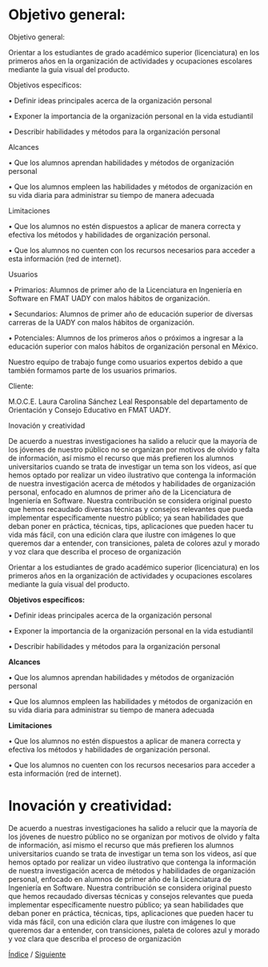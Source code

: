 
# Objetivo general:

Objetivo general:

Orientar a los estudiantes de grado académico superior (licenciatura) en los primeros años en la organización de actividades y ocupaciones escolares mediante la guía visual del producto.

Objetivos específicos:

•	Definir ideas principales acerca de la organización personal

•	Exponer la importancia de la organización personal en la vida estudiantil


•	Describir habilidades y métodos para la organización personal

Alcances

•	Que los alumnos aprendan habilidades y métodos  de organización personal

•	Que los alumnos empleen las habilidades y métodos  de organización en su vida diaria para administrar su tiempo de manera adecuada


Limitaciones

•	Que los alumnos no estén dispuestos a aplicar de manera correcta y efectiva los métodos y habilidades de organización personal.

•	Que los alumnos no cuenten con los recursos necesarios para acceder a esta información (red de internet).


Usuarios

•	Primarios: Alumnos de primer año de la Licenciatura en Ingeniería en Software en FMAT  UADY con malos hábitos de organización.

•	Secundarios: Alumnos de primer año de educación superior de diversas carreras de la UADY con malos hábitos de organización.


•	Potenciales: Alumnos de los primeros años o próximos a ingresar a la educación superior con malos hábitos de organización personal en México.

Nuestro equipo de trabajo funge como usuarios expertos debido a que también formamos parte de los usuarios primarios.

Cliente:

M.O.C.E. Laura 	Carolina Sánchez Leal Responsable del departamento de Orientación y Consejo Educativo en FMAT  UADY.


Inovación y creatividad

De acuerdo a nuestras investigaciones ha salido a relucir que la mayoría de los jóvenes de nuestro público no se organizan por motivos de olvido y falta de información, así mismo el recurso que más prefieren los alumnos universitarios cuando se trata de investigar un tema son los videos, así que hemos optado por realizar un video ilustrativo que contenga la información de nuestra investigación acerca de métodos y habilidades de organización personal, enfocado en alumnos de primer año de la Licenciatura de Ingeniería en Software. Nuestra contribución se considera original puesto que hemos recaudado diversas técnicas y consejos relevantes que pueda implementar específicamente nuestro público; ya sean habilidades que deban poner en práctica, técnicas, tips, aplicaciones que pueden hacer tu vida más fácil, con una edición clara que ilustre con imágenes lo que queremos dar a entender, con transiciones, paleta de colores azul y morado y voz clara que describa el proceso de organización




Orientar a los estudiantes de grado académico superior (licenciatura) en los primeros años en la organización de actividades y ocupaciones escolares mediante la guía visual del producto.

**Objetivos específicos:**

•	Definir ideas principales acerca de la organización personal

•	Exponer la importancia de la organización personal en la vida estudiantil


•	Describir habilidades y métodos para la organización personal

**Alcances**

•	Que los alumnos aprendan habilidades y métodos  de organización personal



•	Que los alumnos empleen las habilidades y métodos  de organización en su vida diaria para administrar su tiempo de manera adecuada


**Limitaciones**


•	Que los alumnos no estén dispuestos a aplicar de manera correcta y efectiva los métodos y habilidades de organización personal.

•	Que los alumnos no cuenten con los recursos necesarios para acceder a esta información (red de internet).


# Inovación y creatividad: #

De acuerdo a nuestras investigaciones ha salido a relucir que la mayoría de los jóvenes de nuestro público no se organizan por motivos de olvido y falta de información, así mismo el recurso que más prefieren los alumnos universitarios cuando se trata de investigar un tema son los videos, así que hemos optado por realizar un video ilustrativo que contenga la información de nuestra investigación acerca de métodos y habilidades de organización personal, enfocado en alumnos de primer año de la Licenciatura de Ingeniería en Software. Nuestra contribución se considera original puesto que hemos recaudado diversas técnicas y consejos relevantes que pueda implementar específicamente nuestro público; ya sean habilidades que deban poner en práctica, técnicas, tips, aplicaciones que pueden hacer tu vida más fácil, con una edición clara que ilustre con imágenes lo que queremos dar a entender, con transiciones, paleta de colores azul y morado y voz clara que describa el proceso de organización


[Índice](https://github.com/Ibis-C/Metodos-de-organizaci-n#%C3%ADndice) /
[Siguiente](https://github.com/Ibis-C/Metodos-de-organizaci-n/blob/main/Documentacion/2.%20Herramientas%20y%20métodos.md#herramientas-y-métodos)
 
